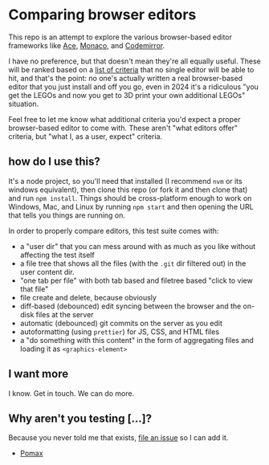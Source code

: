 # Comparing browser editors

This repo is an attempt to explore the various browser-based editor frameworks like [Ace](https://ace.c9.io/), [Monaco](https://github.com/microsoft/monaco-editor), and [Codemirror](https://codemirror.net/).

I have no preference, but that doesn't mean they're all equally useful. These will be ranked based on a [list of criteria](https://github.com/Pomax/browser-editor-tests/issues/7) that no single editor will be able to hit, and that's the point: no one's actually written a real browser-based editor that you just install and off you go, even in 2024 it's a ridiculous "you get the LEGOs and now you get to 3D print your own additional LEGOs" situation.

Feel free to let me know what additional criteria you'd expect a proper browser-based editor to come with. These aren't "what editors offer" criteria, but "what I, as a user, expect" criteria.

## how do I use this?

It's a node project, so you'll need that installed (I recommend `nvm` or its windows equivalent), then clone this repo (or fork it and then clone that) and run `npm install`. Things should be cross-platform enough to work on Windows, Mac, and Linux by running `npm start` and then opening the URL that tells you things are running on.

In order to properly compare editors, this test suite comes with:

- a "user dir" that you can mess around with as much as you like without affecting the test itself
- a file tree that shows all the files (with the `.git` dir filtered out) in the user content dir.
- "one tab per file" with both tab based and filetree based "click to view that file"
- file create and delete, because obviously
- diff-based (debounced) edit syncing between the browser and the on-disk files at the server
- automatic (debounced) git commits on the server as you edit 
- autoformatting (using `prettier`) for JS, CSS, and HTML files
- a "do something with this content" in the form of aggregating files and loading it as `<graphics-element>`

## I want more

I know. Get in touch. We can do more.

## Why aren't you testing [...]?

Because you never told me that exists, [file an issue](https://github.com/Pomax/browser-editor-tests/issues/new) so I can add it.

- [Pomax](https://mastodon.social/deck/@TheRealPomax)
